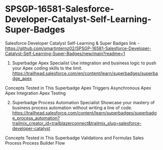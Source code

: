 # SPSGP-16581-Salesforce-Developer-Catalyst-Self-Learning-Super-Badges
Salesforce Developer Catalyst Self-Learning &amp; Super Badges
link - https://github.com/smartinternz02/SPSGP-16581-Salesforce-Developer-Catalyst-Self-Learning-Super-Badges/new/main?readme=1

1. Superbadge
Apex Specialist
Use integration and business logic to push your Apex coding skills to the limit.
https://trailhead.salesforce.com/en/content/learn/superbadges/superbadge_apex 

Concepts Tested in This Superbadge
Apex Triggers
Asynchronous Apex
Apex Integration
Apex Testing

2. Superbadge
Process Automation Specialist
Showcase your mastery of business process automation without writing a line of code.
https://trailhead.salesforce.com/content/learn/superbadges/superbadge_process_automation?trailmix_creator_id=trailblazerconnect&trailmix_slug=salesforce-developer-catalyst

Concepts Tested in This Superbadge
Validations and Formulas
Sales Process
Process Builder
Flow
